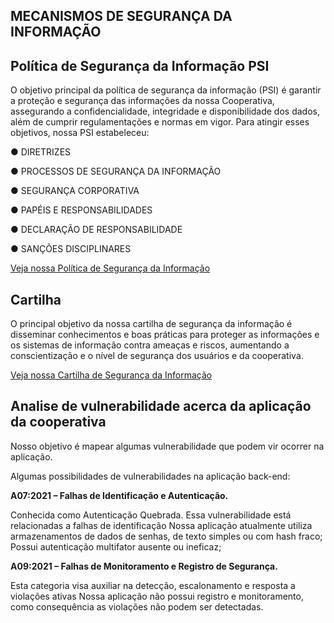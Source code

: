## MECANISMOS DE SEGURANÇA DA INFORMAÇÃO

## Política de Segurança da Informação PSI

O objetivo principal da política de segurança da informação (PSI) é garantir a proteção e segurança das informações da nossa Cooperativa, assegurando a confidencialidade, integridade e disponibilidade dos dados, além de cumprir regulamentações e normas em vigor. Para atingir esses objetivos, nossa PSI estabeleceu:

● DIRETRIZES

● PROCESSOS DE SEGURANÇA DA INFORMAÇÃO

● SEGURANÇA CORPORATIVA

● PAPÉIS E RESPONSABILIDADES

● DECLARAÇÃO DE RESPONSABILIDADE

● SANÇÕES DISCIPLINARES

[Veja nossa Política de Segurança da Informação](https://github.com/ICEI-PUC-Minas-PMV-SI/pmv-si-2025-1-pe5-t2-g2-cooperativa-coopgo/blob/main/docs/COOPGO%20-%20POL%C3%8DTICA%20DE%20SEGURAN%C3%87A%20DA%20INFORMA%C3%87%C3%83O%20%20(1).pdf)


## Cartilha

O principal objetivo da nossa cartilha de segurança da informação é disseminar conhecimentos e boas práticas para proteger as informações e os sistemas de informação contra ameaças e riscos, aumentando a conscientização e o nível de segurança dos usuários e da cooperativa.

[Veja nossa Cartilha de Segurança da Informação](https://github.com/ICEI-PUC-Minas-PMV-SI/pmv-si-2025-1-pe5-t2-g2-cooperativa-coopgo/blob/main/docs/Cartilha.pdf)


 
## Analise de vulnerabilidade acerca da aplicação da cooperativa
 
Nosso objetivo é mapear algumas vulnerabilidade que podem vir ocorrer na aplicação.

Algumas possibilidades de vulnerabilidades na aplicação back-end:


**A07:2021 – Falhas de Identificação e Autenticação.** 

Conhecida como Autenticação Quebrada. Essa vulnerabilidade está relacionadas a falhas de identificação
Nossa aplicação atualmente utiliza armazenamentos de dados de senhas, de texto simples ou com hash fraco;
Possui autenticação multifator ausente ou ineficaz;


**A09:2021 – Falhas de Monitoramento e Registro de Segurança.** 

Esta categoria visa auxiliar na detecção, escalonamento e resposta a violações ativas
Nossa aplicação não possui registro e monitoramento, como consequência as violações não podem ser detectadas.









